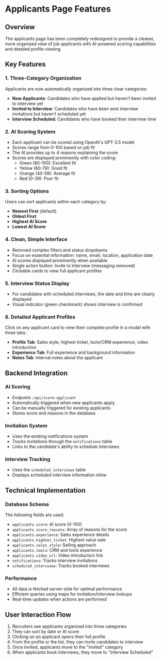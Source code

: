 # Applicants Page Features

## Overview
The applicants page has been completely redesigned to provide a cleaner, more organized view of job applicants with AI-powered scoring capabilities and detailed profile viewing.

## Key Features

### 1. Three-Category Organization
Applicants are now automatically organized into three clear categories:
- **New Applicants**: Candidates who have applied but haven't been invited to interview yet
- **Invited to Interview**: Candidates who have been sent interview invitations but haven't scheduled yet
- **Interview Scheduled**: Candidates who have booked their interview time

### 2. AI Scoring System
- Each applicant can be scored using OpenAI's GPT-3.5 model
- Scores range from 0-100 based on job fit
- The AI provides up to 4 reasons explaining the score
- Scores are displayed prominently with color coding:
  - Green (80-100): Excellent fit
  - Yellow (60-79): Good fit
  - Orange (40-59): Average fit
  - Red (0-39): Poor fit

### 3. Sorting Options
Users can sort applicants within each category by:
- **Newest First** (default)
- **Oldest First**
- **Highest AI Score**
- **Lowest AI Score**

### 4. Clean, Simple Interface
- Removed complex filters and status dropdowns
- Focus on essential information: name, email, location, application date
- AI scores displayed prominently when available
- Single action button: Invite to Interview (messaging removed)
- Clickable cards to view full applicant profiles

### 5. Interview Status Display
- For candidates with scheduled interviews, the date and time are clearly displayed
- Visual indicator (green checkmark) shows interview is confirmed

### 6. Detailed Applicant Profiles
Click on any applicant card to view their complete profile in a modal with three tabs:
- **Profile Tab**: Sales style, highest ticket, tools/CRM experience, video introduction
- **Experience Tab**: Full experience and background information
- **Notes Tab**: Internal notes about the applicant

## Backend Integration

### AI Scoring
- Endpoint: `/api/score-applicant`
- Automatically triggered when new applicants apply
- Can be manually triggered for existing applicants
- Stores score and reasons in the database

### Invitation System
- Uses the existing notifications system
- Tracks invitations through the `notifications` table
- Links to the candidate's ability to schedule interviews

### Interview Tracking
- Uses the `scheduled_interviews` table
- Displays scheduled interview information inline

## Technical Implementation

### Database Schema
The following fields are used:
- `applicants.score`: AI score (0-100)
- `applicants.score_reasons`: Array of reasons for the score
- `applicants.experience`: Sales experience details
- `applicants.highest_ticket`: Highest value sale
- `applicants.sales_style`: Selling approach
- `applicants.tools`: CRM and tools experience
- `applicants.video_url`: Video introduction link
- `notifications`: Tracks interview invitations
- `scheduled_interviews`: Tracks booked interviews

### Performance
- All data is fetched server-side for optimal performance
- Efficient queries using maps for invitation/interview lookups
- Real-time updates when actions are performed

## User Interaction Flow
1. Recruiters see applicants organized into three categories
2. They can sort by date or AI score
3. Clicking on an applicant opens their full profile
4. From the profile or the list, they can invite candidates to interview
5. Once invited, applicants move to the "Invited" category
6. When applicants book interviews, they move to "Interview Scheduled" 